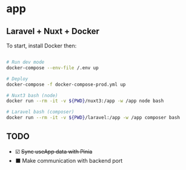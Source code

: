 # app
## Laravel + Nuxt + Docker


To start, install Docker then:

```bash

# Run dev mode
docker-compose --env-file /.env up

# Deploy
docker-compose -f docker-compose-prod.yml up

# Nuxt3 bash (node)
docker run --rm -it -v ${PWD}/nuxt3:/app -w /app node bash

# Laravel bash (composer)
docker run --rm -it -v ${PWD}/laravel:/app -w /app composer bash

```

## TODO
- ☑️ ~~Sync useApp data with Pinia~~
- ⬛ Make communication with backend port
